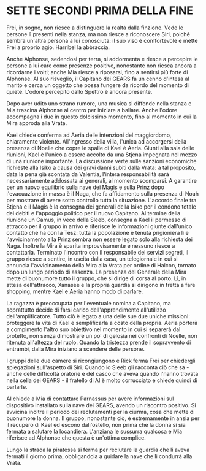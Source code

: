 # SETTE SECONDI PRIMA DELLA FINE

Frei, in sogno, non riesce a distinguere la realtà dalla finzione. Vede le persone lì presenti nella stanza, ma non riesce a riconoscere Siri, poiché sembra un'altra persona a lui conosciuta: il suo viso è comfortevole e mette Frei a proprio agio. Harribel la abbraccia.

Anche Alphonse, sedendosi per terra, si addormenta e riesce a percepire le persone a lui care come presenze positive, nonostante non riesca ancora a ricordarne i volti; anche Mia riesce a riposarsi, fino a sentirsi più forte di Alphonse. Al suo risveglio, il Capitano dei GEARS fa un cenno d'intesa al marito e cerca un oggetto che possa fungere da ricordo del momento di quiete. L'odore percepito dallo Spettro è ancora presente.

Dopo aver udito uno strano rumore, una musica si diffonde nella stanza e Mia trascina Alphonse al centro per iniziare a ballare. Anche l'odore accompagna i due in questo dolcissimo momento, fino al momento in cui la Mira approda alla Vrata.

Kael chiede conferma ad Aeria delle intenzioni del maggiordomo, chiaramente violente. All'ingresso della villa, l'unica ad accorgersi della presenza di Noelle che copre le spalle di Kael è Aeria.
Giunti alla sala delle riunioni, Kael è l'unico a essere accolto da una Stjena impegnata nel mezzo di una riunione importante. La discussione verte sulle sanzioni economiche richieste alla Isiko a causa dei gravi danni subiti dalla Vrata: a tal proposito, data la pena già scontata da Valentia, l'intera responsabilità sarà necessariamente addossata ai generali, al momento scomparsi.
A garantire per un nuovo equilibrio sulla nave dei Magis e sulla Prinz dopo l'evacuazione in massa è il Naga, che fa affidamento sulla presenza di Noah per mostrare di avere sotto controllo tutta la situazione.
L'accordo finale tra Stjena e il Magis è la consegna dei generali della Isiko per il condono totale dei debiti e l'appoggio politico per il nuovo Capitano.
Al termine della riunione un Camus, in vece della Sleeb, consegna a Kael il permesso di attracco per il gruppo in arrivo e riferisce le informazioni giunte dall'unico contatto che ha con la Tesz: tutta la popolazione è tenuta prigioniera lì e l'avvicinamento alla Prinz sembra non essere legato solo alla richiesta dei Naga. Inoltre la Mira è sparita improvvisamente e nessuno riesce a contattarla.
Terminato l'incontro con il responsabile dei servizi segreti, il gruppo riesce a sentire, in uscita dalla casa, un telegiornale in cui si annuncia l'avvicinamento della Mira alla Vrata per ordine di Halcon, tornato dopo un lungo periodo di assenza.
La presenza del Generale della Mira mette di buonumore tutto il gruppo, che si dirige di corsa al porto.
Lì, in attesa dell'attracco, Xanasee e la propria guardia si dirigono in fretta a fare shopping, mentre Kael e Aeria hanno modo di parlare.

La ragazza è preoccupata per l'eventuale nomina a Capitano, ma soprattutto decide di farsi carico dell'apprendimento all'utilizzo dell'amplificatore. Tutto ciò è legato a una delle sue due uniche missioni: proteggere la vita di Kael e semplificarla a costo della propria. Aeria porterà a compimento l'altro suo obiettivo nel momento in cui si separerà dal protetto, non senza dimostrare un po' di gelosia nei confronti di Noelle, non ritenuta all'altezza del ruolo. Quando la tristezza prende il sopravvento di entrambi, dalla Mira iniziano a scendere delle persone.

I gruppi delle due camere si ricongiungono e Rick ferma Frei per chiedergli spiegazioni sull'aspetto di Siri. Quando lo Sleeb gli racconta ciò che sa - anche delle difficoltà oratorie e del casco che aveva quando l'hanno trovata nella cella dei GEARS - il fratello di Al è molto corrucciato e chiede quindi di parlarle.

Al chiede a Mia di contattare Parnassus per avere informazioni sul dispositivo installato sulla nave dei GEARS, avendo un riscontro positivo. Si avvicina inoltre il periodo dei reclutamenti per la ciurma, cosa che mette di buonumore la donna. Il gruppo, nonostante ciò, è estremamente in ansia per il recupero di Kael ed escono dall'ostello, non prima che la donna si sia fermata a salutare la locandiera. L'anziana le sussurra qualcosa e Mia riferisce ad Alphonse che questa è un'ottima complice.

Lungo la strada la piratessa si ferma per reclutare la guardia che li aveva fermati il giorno prima, obbligandola a guidare la nave che li condurrà alla Vrata.


